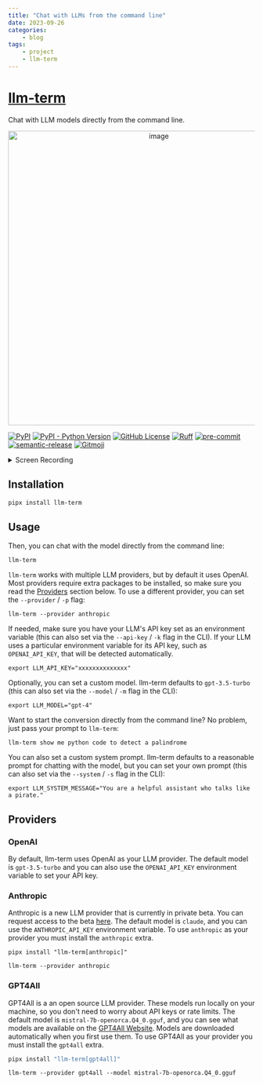 ```yaml
---
title: "Chat with LLMs from the command line"
date: 2023-09-26
categories:
    - blog
tags:
    - project
    - llm-term
---
```


# [llm-term](https://github.com/juftin/llm-term)

Chat with LLM models directly from the command line.

<p align="center">
<img width="600" alt="image" src="https://i.imgur.com/1BUegLB.png">
</p>

[![PyPI](https://img.shields.io/pypi/v/llm-term?color=blue&label=🤖%20llm-term)](https://github.com/juftin/llm-term)
[![PyPI - Python Version](https://img.shields.io/pypi/pyversions/llm-term)](https://pypi.python.org/pypi/llm-term/)
[![GitHub License](https://img.shields.io/github/license/juftin/llm-term?color=blue&label=License)](https://github.com/juftin/llm-term/blob/main/LICENSE)
[![Ruff](https://img.shields.io/endpoint?url=https://raw.githubusercontent.com/astral-sh/ruff/main/assets/badge/v2.json)](https://github.com/astral-sh/ruff)
[![pre-commit](https://img.shields.io/badge/pre--commit-enabled-lightgreen?logo=pre-commit)](https://github.com/pre-commit/pre-commit)
[![semantic-release](https://img.shields.io/badge/%20%20%F0%9F%93%A6%F0%9F%9A%80-semantic--release-e10079.svg)](https://github.com/semantic-release/semantic-release)
[![Gitmoji](https://img.shields.io/badge/gitmoji-%20😜%20😍-FFDD67.svg)](https://gitmoji.dev)

<details>
<summary>Screen Recording</summary>
<video controls>
  <source src="https://user-images.githubusercontent.com/49741340/270871763-d872650e-bceb-4da3-8bc6-3e079d55e5a3.mov" type="video/mp4">
  Your browser does not support the video tag.
</video>
</details>

## Installation

```bash
pipx install llm-term
```

## Usage

Then, you can chat with the model directly from the command line:

```shell
llm-term
```

`llm-term` works with multiple LLM providers, but by default it uses OpenAI.
Most providers require extra packages to be installed, so make sure you
read the [Providers](#providers) section below. To use a different provider, you
can set the `--provider` / `-p` flag:

```shell
llm-term --provider anthropic
```

If needed, make sure you have your LLM's API key set as an environment variable
(this can also set via the `--api-key` / `-k` flag in the CLI). If your LLM uses
a particular environment variable for its API key, such as `OPENAI_API_KEY`,
that will be detected automatically.

```shell
export LLM_API_KEY="xxxxxxxxxxxxxx"
```

Optionally, you can set a custom model. llm-term defaults
to `gpt-3.5-turbo` (this can also set via the `--model` / `-m` flag in the CLI):

```shell
export LLM_MODEL="gpt-4"
```

Want to start the conversion directly from the command line? No problem,
just pass your prompt to `llm-term`:

```shell
llm-term show me python code to detect a palindrome
```

You can also set a custom system prompt. llm-term defaults to a reasonable
prompt for chatting with the model, but you can set your own prompt (this
can also set via the `--system` / `-s` flag in the CLI):

```shell
export LLM_SYSTEM_MESSAGE="You are a helpful assistant who talks like a pirate."
```

## Providers

### OpenAI

By default, llm-term uses OpenAI as your LLM provider. The default model is
`gpt-3.5-turbo` and you can also use the `OPENAI_API_KEY` environment variable
to set your API key.

### Anthropic

Anthropic is a new LLM provider that is currently in private beta. You can
request access to the beta [here](https://www.anthropic.com/). The default
model is `claude`, and you can use the `ANTHROPIC_API_KEY` environment variable.
To use `anthropic` as your provider you must install the `anthropic` extra.

```shell
pipx install "llm-term[anthropic]"
```

```shell
llm-term --provider anthropic
```

### GPT4All

GPT4All is a an open source LLM provider. These models run locally on your
machine, so you don't need to worry about API keys or rate limits. The default
model is `mistral-7b-openorca.Q4_0.gguf`, and you can see what models are available on the [GPT4All
Website](https://gpt4all.io/index.html). Models are downloaded automatically when you first use them.
To use GPT4All as your provider you must install the `gpt4all` extra.

```bash
pipx install "llm-term[gpt4all]"
```

```shell
llm-term --provider gpt4all --model mistral-7b-openorca.Q4_0.gguf
```
